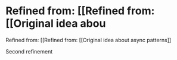 # Refined from: [[Refined from: [[Original idea abou

Refined from: [[Refined from: [[Original idea about async patterns]]

Second refinement